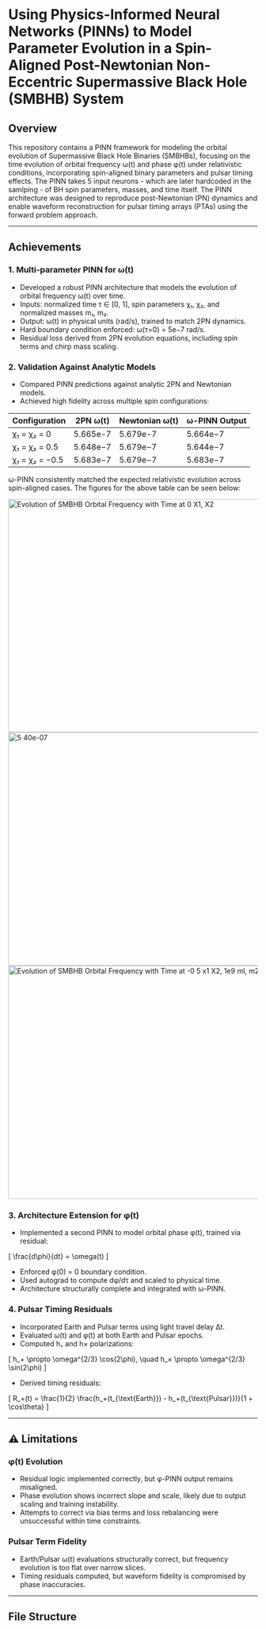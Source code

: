 # Using Physics-Informed Neural Networks (PINNs) to Model Parameter Evolution in a Spin-Aligned Post-Newtonian Non-Eccentric Supermassive Black Hole (SMBHB) System

## Overview

This repository contains a PINN framework for modeling the orbital evolution of Supermassive Black Hole Binaries (SMBHBs), focusing on the time evolution of orbital frequency ω(t) and phase φ(t) under relativistic conditions, incorporating spin-aligned binary parameters and pulsar timing effects. The PINN takes 5 input neurons - which are later hardcoded in the samlping - of BH spin parameters, masses, and time itself. The PINN architecture was designed to reproduce post-Newtonian (PN) dynamics and enable waveform reconstruction for pulsar timing arrays (PTAs) using the forward problem approach.

---

## Achievements

### 1. **Multi-parameter PINN for ω(t)**
- Developed a robust PINN architecture that models the evolution of orbital frequency ω(t) over time.
- Inputs: normalized time τ ∈ [0, 1], spin parameters χ₁, χ₂, and normalized masses m₁, m₂.
- Output: ω(t) in physical units (rad/s), trained to match 2PN dynamics.
- Hard boundary condition enforced: ω(τ=0) = 5e−7 rad/s.
- Residual loss derived from 2PN evolution equations, including spin terms and chirp mass scaling.

### 2. **Validation Against Analytic Models**
- Compared PINN predictions against analytic 2PN and Newtonian models.
- Achieved high fidelity across multiple spin configurations:

| Configuration | 2PN ω(t)        | Newtonian ω(t) | ω-PINN Output     |
|---------------|------------------|----------------|-------------------|
| χ₁ = χ₂ = 0   | 5.665e-7          | 5.679e-7      | 5.664e−7          |
| χ₁ = χ₂ = 0.5 | 5.648e−7         | 5.679e−7       | 5.644e−7          |
| χ₁ = χ₂ = −0.5| 5.683e−7         | 5.679e−7       | 5.683e−7          |

ω-PINN consistently matched the expected relativistic evolution across spin-aligned cases. The figures for the above table can be seen below:

<img width="630" height="470" alt="Evolution of SMBHB Orbital Frequency with Time at 0 X1, X2" src="https://github.com/user-attachments/assets/2842e845-43cf-4d94-8034-6d285b479353" />

<img width="682" height="470" alt="5 40e-07" src="https://github.com/user-attachments/assets/ccd30249-25e9-4ba3-a87d-c11c57417650" />

<img width="685" height="470" alt="Evolution of SMBHB Orbital Frequency with Time at -0 5 x1  X2, 1e9 ml, m2" src="https://github.com/user-attachments/assets/ae7cd544-50b2-4b38-aaab-8e37b9116df2" />


### 3. **Architecture Extension for φ(t)**
- Implemented a second PINN to model orbital phase φ(t), trained via residual:
  

\[
  \frac{d\phi}{dt} = \omega(t)
  \]


- Enforced φ(0) = 0 boundary condition.
- Used autograd to compute dφ/dτ and scaled to physical time.
- Architecture structurally complete and integrated with ω-PINN.

### 4. **Pulsar Timing Residuals**
- Incorporated Earth and Pulsar terms using light travel delay Δt.
- Evaluated ω(t) and φ(t) at both Earth and Pulsar epochs.
- Computed h₊ and h× polarizations:
  

\[
  h_+ \propto \omega^{2/3} \cos(2\phi), \quad h_× \propto \omega^{2/3} \sin(2\phi)
  \]


- Derived timing residuals:
  

\[
  R_+(t) = \frac{1}{2} \frac{h_+(t_{\text{Earth}}) - h_+(t_{\text{Pulsar}})}{1 + \cos\theta}
  \]



---

## ⚠️ Limitations

### φ(t) Evolution
- Residual logic implemented correctly, but φ-PINN output remains misaligned.
- Phase evolution shows incorrect slope and scale, likely due to output scaling and training instability.
- Attempts to correct via bias terms and loss rebalancing were unsuccessful within time constraints.

### Pulsar Term Fidelity
- Earth/Pulsar ω(t) evaluations structurally correct, but frequency evolution is too flat over narrow slices.
- Timing residuals computed, but waveform fidelity is compromised by phase inaccuracies.

---

## File Structure

